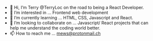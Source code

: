 - 👋 Hi, I’m Terry @TerryLoc on the road to being a React Developer. 
- 👀 I’m interested in ... Frontend web development
- 🌱 I’m currently learning ... HTML, CSS, Javascript and React.
- 💞️ I’m looking to collaborate on ... Javascript/ React projects that can help me understand the coding world better.
- 📫 How to reach me ... mews@protonmail.ch

<!---
TerryLoc/TerryLoc is a ✨ special ✨ repository because its `README.md` (this file) appears on your GitHub profile.
You can click the Preview link to take a look at your changes.
--->
